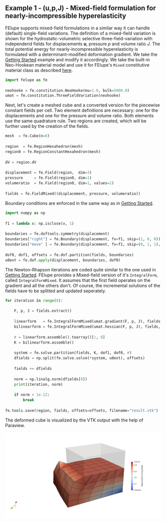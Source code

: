 ## Example 1 - (u,p,J) - Mixed-field formulation for nearly-incompressible hyperelasticity
FElupe supports mixed-field formulations in a similar way it can handle (default) single-field variations. The definition of a mixed-field variation is shown for the hydrostatic-volumetric selective three-field-variation with independend fields for displacements $\bm{u}$, pressure $p$ and volume ratio $J$. The total potential energy for nearly-incompressible hyperelasticity is formulated with a determinant-modified deformation gradient. We take the [Getting Started](quickstart.md) example and modify it accordingly. We take the built-in Neo-Hookean material model and use it for FElupe's `Mixed` constitutive material class as described [here](guide.md).

```python
import felupe as fe

neohooke = fe.constitution.NeoHooke(mu=1.0, bulk=5000.0)
umat = fe.constitution.ThreeFieldVariation(neohooke)
```

Next, let's create a meshed cube and a converted version for the piecewise constant fields per cell. Two element definitions are necessary: one for the displacements and one for the pressure and volume ratio. Both elements use the same quadrature rule. Two regions are created, which will be further used by the creation of the fields.


```python
mesh  = fe.Cube(n=6)

region  = fe.RegionHexahedron(mesh)
region0 = fe.RegionConstantHexahedron(mesh)

dV = region.dV

displacement = fe.Field(region,  dim=3)
pressure     = fe.Field(region0, dim=1)
volumeratio  = fe.Field(region0, dim=1, values=1)

fields = fe.FieldMixed((displacement, pressure, volumeratio))
```

Boundary conditions are enforced in the same way as in [Getting Started](quickstart.md).

```python
import numpy as np

f1 = lambda x: np.isclose(x, 1)

boundaries = fe.doftools.symmetry(displacement)
boundaries["right"] = fe.Boundary(displacement, fx=f1, skip=(1, 0, 0))
boundaries["move" ] = fe.Boundary(displacement, fx=f1, skip=(0, 1, 1), value=-0.4)

dof0, dof1, offsets = fe.dof.partition(fields, boundaries)
u0ext = fe.dof.apply(displacement, boundaries, dof0)
```

The Newton-Rhapson iterations are coded quite similar to the one used in [Getting Started](quickstart.md). FElupe provides a Mixed-field version of it's `IntegralForm`, called `IntegralFormMixed`. It assumes that the first field operates on the gradient and all the others don't. Of course, the incremental solutions of the fields have to be splitted and updated seperately.

```python
for iteration in range(8):

    F, p, J = fields.extract()
    
    linearform   = fe.IntegralFormMixed(umat.gradient(F, p, J), fields, dV)
    bilinearform = fe.IntegralFormMixed(umat.hessian(F, p, J), fields, dV, fields)

    r = linearform.assemble().toarray()[:, 0]
    K = bilinearform.assemble()
    
    system = fe.solve.partition(fields, K, dof1, dof0, r)
    dfields = np.split(fe.solve.solve(*system, u0ext), offsets)
    
    fields += dfields

    norm = np.linalg.norm(dfields[0])
    print(iteration, norm)

    if norm < 1e-12:
        break

fe.tools.save(region, fields, offsets=offsets, filename="result.vtk")
```

The deformed cube is visualized by the VTK output with the help of Paraview.

![deformed cube](https://raw.githubusercontent.com/adtzlr/felupe/main/docs/images/threefield_cube.png)